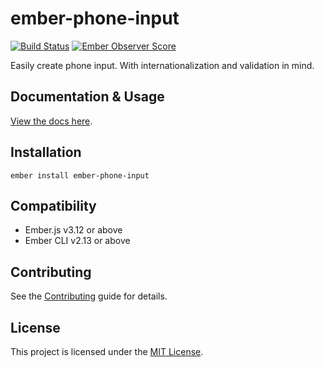 # ember-phone-input

[![Build Status](https://img.shields.io/travis/qonto/ember-phone-input.svg?style=flat)](https://travis-ci.com/qonto/ember-phone-input)
[![Ember Observer Score](https://emberobserver.com/badges/ember-phone-input.svg)](https://emberobserver.com/addons/ember-phone-input)

Easily create phone input. With internationalization and validation in mind.

## Documentation & Usage

[View the docs here](https://qonto.github.io/ember-phone-input/versions/master).

## Installation

```
ember install ember-phone-input
```

## Compatibility

- Ember.js v3.12 or above
- Ember CLI v2.13 or above

## Contributing

See the [Contributing](CONTRIBUTING.md) guide for details.

## License

This project is licensed under the [MIT License](LICENSE.md).
